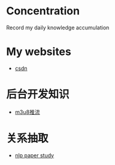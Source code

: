 # Concentration
Record my daily knowledge accumulation
# My websites
* [csdn](https://blog.csdn.net/qq_35302327?spm=1000.2115.3001.5343)
# 后台开发知识
* [m3u8推流](https://www.cnblogs.com/xuey/p/9244434.html)
# 关系抽取
* [nlp paper study](https://github.com/km1994/nlp_paper_study#%E5%85%B3%E4%BA%8E-%E5%85%B3%E7%B3%BB%E6%8A%BD%E5%8F%96%E9%82%A3%E4%BA%9B%E4%BD%A0%E4%B8%8D%E7%9F%A5%E9%81%93%E7%9A%84%E4%BA%8B)
